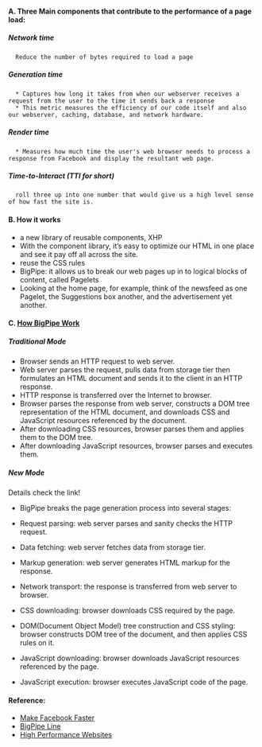 #### A. Three Main components that contribute to the performance of a page load: 
##### Network time
      Reduce the number of bytes required to load a page
##### Generation time
      * Captures how long it takes from when our webserver receives a request from the user to the time it sends back a response
      * This metric measures the efficiency of our code itself and also our webserver, caching, database, and network hardware. 
##### Render time
      * Measures how much time the user's web browser needs to process a response from Facebook and display the resultant web page. 

#####  Time-to-Interact (TTI for short)
      roll three up into one number that would give us a high level sense of how fast the site is. 

#### B. How it works
*  a new library of reusable components, XHP
*  With the component library, it’s easy to optimize our HTML in one place and see it pay off all across the site.
*  reuse the CSS rules
*  BigPipe: it allows us to break our web pages up in to logical blocks of content, called Pagelets
*  Looking at the home page, for example, think of the newsfeed as one Pagelet, the Suggestions box another, and the advertisement yet another.

#### C. [How BigPipe Work](https://code.facebook.com/posts/162127837314007/bigpipe-pipelining-web-pages-for-high-performance/)
##### Traditional Mode
* Browser sends an HTTP request to web server.
* Web server parses the request, pulls data from storage tier then formulates an HTML document and sends it to the client in an HTTP response.
* HTTP response is transferred over the Internet to browser.
* Browser parses the response from web server, constructs a DOM tree representation of the HTML document, and downloads CSS and JavaScript resources referenced by the document.
* After downloading CSS resources, browser parses them and applies them to the DOM tree.
* After downloading JavaScript resources, browser parses and executes them.

##### New Mode 
Details check the link!
* BigPipe breaks the page generation process into several stages:

* Request parsing: web server parses and sanity checks the HTTP request.
* Data fetching: web server fetches data from storage tier.
* Markup generation: web server generates HTML markup for the response.
* Network transport: the response is transferred from web server to browser.
* CSS downloading: browser downloads CSS required by the page.
* DOM(Document Object Model) tree construction and CSS styling: browser constructs DOM tree of the document, and then applies CSS rules on it.
* JavaScript downloading: browser downloads JavaScript resources referenced by the page.
* JavaScript execution: browser executes JavaScript code of the page.


#### Reference:
* [Make Facebook Faster](https://www.facebook.com/note.php?note_id=307069903919)
* [BigPipe Line](https://code.facebook.com/posts/162127837314007/bigpipe-pipelining-web-pages-for-high-performance/)
* [High Performance Websites](http://stevesouders.com/hpws/rules.php)
